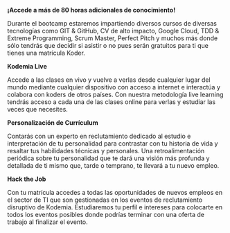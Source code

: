 __¡Accede a más de 80 horas adicionales de conocimiento!__

Durante el bootcamp estaremos impartiendo diversos cursos de diversas tecnologías como GIT & GitHub, CV de alto impacto, Google Cloud, TDD & Extreme Programming, Scrum Master, Perfect Pitch y muchos más donde sólo tendrás que decidir si asistir o no pues serán gratuitos para ti que tienes una matrícula Koder.

__Kodemia Live__

Accede a las clases en vivo y vuelve a verlas desde cualquier lugar del mundo mediante cualquier dispositivo con acceso a internet e interactúa y colabora con koders de otros países. Con nuestra metodología live learning tendrás acceso a cada una de las clases online para verlas y estudiar las veces que necesites.

__Personalización de Currículum__

Contarás con un experto en reclutamiento dedicado al estudio e interpretación de tu personalidad para contrastar con tu historia de vida y resaltar tus habilidades técnicas y personales. Una retroalimentación periódica sobre tu personalidad que te dará una visión más profunda y detallada de ti mismo que, tarde o temprano, te llevará a tu nuevo empleo.

__Hack the Job__

Con tu matrícula accedes a todas las oportunidades de nuevos empleos en el sector de TI que son gestionadas en los eventos de reclutamiento disruptivo de Kodemia. Estudiaremos tu perfil e intereses para colocarte en todos los eventos posibles donde podrías terminar con una oferta de trabajo al finalizar el evento.